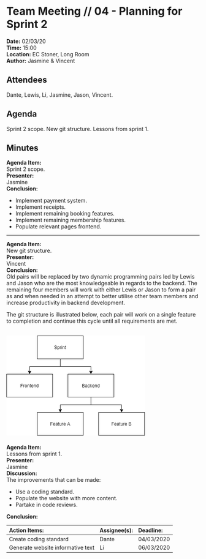 # Team Meeting // 04 - Planning for Sprint 2
**Date:** 02/03/20 \
**Time:** 15:00\
**Location:** EC Stoner, Long Room\
**Author:** Jasmine & Vincent
## Attendees
Dante, Lewis, Li, Jasmine, Jason, Vincent.

## Agenda
Sprint 2 scope. New git structure. Lessons from sprint 1.

## Minutes
**Agenda Item:**\
Sprint 2 scope.\
**Presenter:**\
Jasmine\
**Conclusion:**
*  Implement payment system.
*  Implement receipts.
*  Implement remaining booking features.
*  Implement remaining membership features.
*  Populate relevant pages frontend.
---

**Agenda Item:**\
New git structure.\
**Presenter:**\
Vincent\
**Conclusion:**\
Old pairs will be replaced by two dynamic programming pairs led by Lewis and Jason who are the most knowledgeable  in regards to the backend. The remaining four members will work with either Lewis or Jason to form a pair as and when needed in an attempt to better utilise other team members and increase productivity in backend development.

The git structure is illustrated below, each pair will work on a single feature to completion and continue this cycle until all requirements are met.

![git](uploads/f2bf08a130320e1afc68297592330de8/git.png)
---

**Agenda Item:**\
Lessons from sprint 1.\
**Presenter:**\
Jasmine\
**Discussion:**\
The improvements that can be made:
*  Use a coding standard.
*  Populate the website with more content.
*  Partake in code reviews.

**Conclusion:**

| Action Items:  | Assignee(s): | Deadline: |
|:-----------------------|:---------------------|:----------------|
|Create coding standard|Dante|04/03/2020|
|Generate website informative text|Li|06/03/2020|
